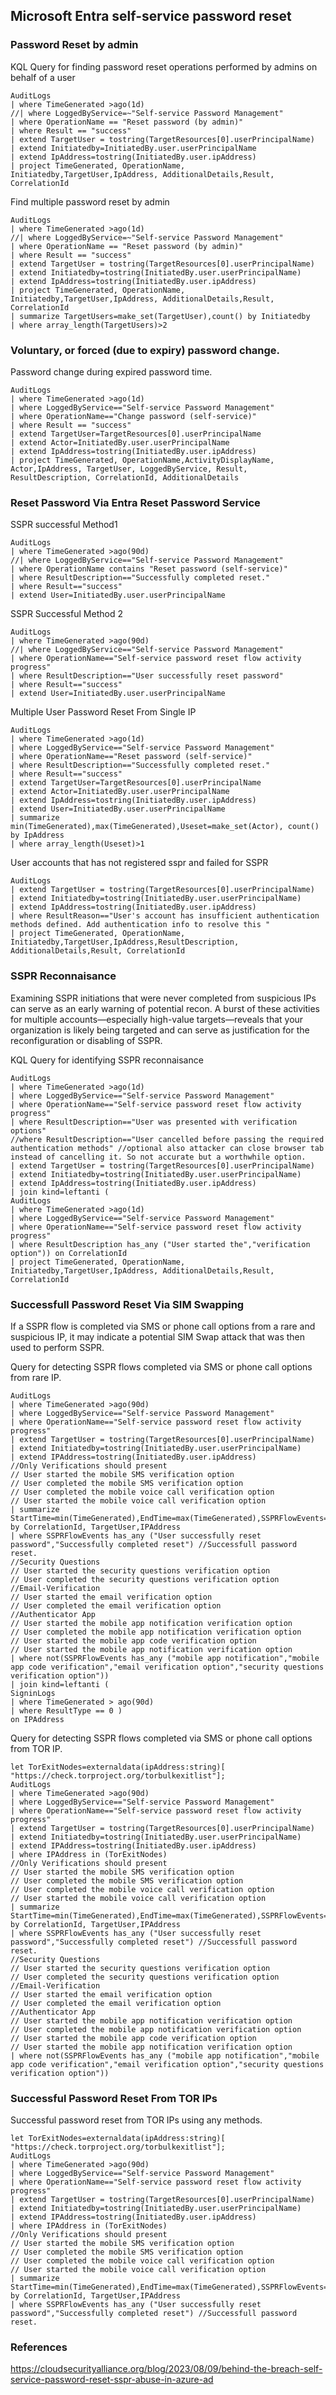 ## Microsoft Entra self-service password reset
### Password Reset by admin
KQL Query for finding password reset operations performed by admins on behalf of a user

```
AuditLogs
| where TimeGenerated >ago(1d)
//| where LoggedByService=~"Self-service Password Management"
| where OperationName == "Reset password (by admin)"
| where Result == "success"
| extend TargetUser = tostring(TargetResources[0].userPrincipalName)
| extend Initiatedby=InitiatedBy.user.userPrincipalName
| extend IpAddress=tostring(InitiatedBy.user.ipAddress)
| project TimeGenerated, OperationName, Initiatedby,TargetUser,IpAddress, AdditionalDetails,Result, CorrelationId
```

Find multiple password reset by admin
```
AuditLogs
| where TimeGenerated >ago(1d)
//| where LoggedByService=~"Self-service Password Management"
| where OperationName == "Reset password (by admin)"
| where Result == "success"
| extend TargetUser = tostring(TargetResources[0].userPrincipalName)
| extend Initiatedby=tostring(InitiatedBy.user.userPrincipalName)
| extend IpAddress=tostring(InitiatedBy.user.ipAddress)
| project TimeGenerated, OperationName, Initiatedby,TargetUser,IpAddress, AdditionalDetails,Result, CorrelationId
| summarize TargetUsers=make_set(TargetUser),count() by Initiatedby
| where array_length(TargetUsers)>2
```

### Voluntary, or forced (due to expiry) password change.
Password change during expired password time.
```
AuditLogs
| where TimeGenerated >ago(1d)
| where LoggedByService=="Self-service Password Management"
| where OperationName=="Change password (self-service)"
| where Result == "success"
| extend TargetUser=TargetResources[0].userPrincipalName
| extend Actor=InitiatedBy.user.userPrincipalName
| extend IpAddress=tostring(InitiatedBy.user.ipAddress)
| project TimeGenerated, OperationName,ActivityDisplayName, Actor,IpAddress, TargetUser, LoggedByService, Result, ResultDescription, CorrelationId, AdditionalDetails
```
### Reset Password Via Entra Reset Password Service
SSPR successful Method1
```
AuditLogs
| where TimeGenerated >ago(90d)
//| where LoggedByService=="Self-service Password Management"
| where OperationName contains "Reset password (self-service)"
| where ResultDescription=="Successfully completed reset."
| where Result=="success"
| extend User=InitiatedBy.user.userPrincipalName
```
SSPR Successful Method 2
```
AuditLogs
| where TimeGenerated >ago(90d)
//| where LoggedByService=="Self-service Password Management"
| where OperationName=="Self-service password reset flow activity progress"
| where ResultDescription=="User successfully reset password"
| where Result=="success"
| extend User=InitiatedBy.user.userPrincipalName
```
Multiple User Password Reset From Single IP
```
AuditLogs
| where TimeGenerated >ago(1d)
| where LoggedByService=="Self-service Password Management"
| where OperationName=="Reset password (self-service)"
| where ResultDescription=="Successfully completed reset."
| where Result=="success"
| extend TargetUser=TargetResources[0].userPrincipalName
| extend Actor=InitiatedBy.user.userPrincipalName
| extend IpAddress=tostring(InitiatedBy.user.ipAddress)
| extend User=InitiatedBy.user.userPrincipalName
| summarize min(TimeGenerated),max(TimeGenerated),Useset=make_set(Actor), count() by IpAddress
| where array_length(Useset)>1

```

User accounts that has not registered sspr and failed for SSPR
```
AuditLogs
| extend TargetUser = tostring(TargetResources[0].userPrincipalName)
| extend Initiatedby=tostring(InitiatedBy.user.userPrincipalName)
| extend IpAddress=tostring(InitiatedBy.user.ipAddress)
| where ResultReason=="User's account has insufficient authentication methods defined. Add authentication info to resolve this "
| project TimeGenerated, OperationName, Initiatedby,TargetUser,IpAddress,ResultDescription, AdditionalDetails,Result, CorrelationId
```

### SSPR Reconnaisance
Examining SSPR initiations that were never completed from suspicious IPs can serve as an early warning of potential recon. A burst of these activities for multiple accounts—especially high-value targets—reveals that your organization is likely being targeted and can serve as justification for the reconfiguration or disabling of SSPR.

KQL Query for identifying SSPR reconnaisance  

```
AuditLogs
| where TimeGenerated >ago(1d)
| where LoggedByService=="Self-service Password Management"
| where OperationName=="Self-service password reset flow activity progress"
| where ResultDescription=="User was presented with verification options"
//where ResultDescription=="User cancelled before passing the required authentication methods" //optional also attacker can close browser tab instead of cancelling it. So not accurate but a worthwhile option.
| extend TargetUser = tostring(TargetResources[0].userPrincipalName)
| extend Initiatedby=tostring(InitiatedBy.user.userPrincipalName)
| extend IpAddress=tostring(InitiatedBy.user.ipAddress)
| join kind=leftanti (
AuditLogs
| where TimeGenerated >ago(1d)
| where LoggedByService=="Self-service Password Management"
| where OperationName=="Self-service password reset flow activity progress"
| where ResultDescription has_any ("User started the","verification option")) on CorrelationId
| project TimeGenerated, OperationName, Initiatedby,TargetUser,IpAddress, AdditionalDetails,Result, CorrelationId
```


### Successfull Password Reset Via SIM Swapping
If a SSPR flow is completed via SMS or phone call options from a rare and suspicious IP, it may indicate a potential SIM Swap attack that was then used to perform SSPR.

Query for detecting SSPR flows completed via SMS or phone call options from rare IP.  
```
AuditLogs
| where TimeGenerated >ago(90d)
| where LoggedByService=="Self-service Password Management"
| where OperationName=="Self-service password reset flow activity progress"
| extend TargetUser = tostring(TargetResources[0].userPrincipalName)
| extend Initiatedby=tostring(InitiatedBy.user.userPrincipalName)
| extend IPAddress=tostring(InitiatedBy.user.ipAddress)
//Only Verifications should present 
// User started the mobile SMS verification option
// User completed the mobile SMS verification option
// User completed the mobile voice call verification option
// User started the mobile voice call verification option
| summarize StartTime=min(TimeGenerated),EndTime=max(TimeGenerated),SSPRFlowEvents=make_set(ResultReason),count() by CorrelationId, TargetUser,IPAddress  
| where SSPRFlowEvents has_any ("User successfully reset password","Successfully completed reset") //Successfull password reset.
//Security Questions
// User started the security questions verification option
// User completed the security questions verification option
//Email-Verification
// User started the email verification option
// User completed the email verification option
//Authenticator App
// User started the mobile app notification verification option
// User completed the mobile app notification verification option
// User started the mobile app code verification option
// User started the mobile app notification verification option
| where not(SSPRFlowEvents has_any ("mobile app notification","mobile app code verification","email verification option","security questions verification option"))
| join kind=leftanti (
SigninLogs
| where TimeGenerated > ago(90d)
| where ResultType == 0 ) 
on IPAddress
```
Query for detecting SSPR flows completed via SMS or phone call options from TOR IP.  
```
let TorExitNodes=externaldata(ipAddress:string)[
"https://check.torproject.org/torbulkexitlist"];
AuditLogs
| where TimeGenerated >ago(90d)
| where LoggedByService=="Self-service Password Management"
| where OperationName=="Self-service password reset flow activity progress"
| extend TargetUser = tostring(TargetResources[0].userPrincipalName)
| extend Initiatedby=tostring(InitiatedBy.user.userPrincipalName)
| extend IPAddress=tostring(InitiatedBy.user.ipAddress)
| where IPAddress in (TorExitNodes)
//Only Verifications should present 
// User started the mobile SMS verification option
// User completed the mobile SMS verification option
// User completed the mobile voice call verification option
// User started the mobile voice call verification option
| summarize StartTime=min(TimeGenerated),EndTime=max(TimeGenerated),SSPRFlowEvents=make_set(ResultReason),count() by CorrelationId, TargetUser,IPAddress  
| where SSPRFlowEvents has_any ("User successfully reset password","Successfully completed reset") //Successfull password reset.
//Security Questions
// User started the security questions verification option
// User completed the security questions verification option
//Email-Verification
// User started the email verification option
// User completed the email verification option
//Authenticator App
// User started the mobile app notification verification option
// User completed the mobile app notification verification option
// User started the mobile app code verification option
// User started the mobile app notification verification option
| where not(SSPRFlowEvents has_any ("mobile app notification","mobile app code verification","email verification option","security questions verification option"))
```
### Successful Password Reset From TOR IPs
Successful password reset from TOR IPs using any methods.
```
let TorExitNodes=externaldata(ipAddress:string)[
"https://check.torproject.org/torbulkexitlist"];
AuditLogs
| where TimeGenerated >ago(90d)
| where LoggedByService=="Self-service Password Management"
| where OperationName=="Self-service password reset flow activity progress"
| extend TargetUser = tostring(TargetResources[0].userPrincipalName)
| extend Initiatedby=tostring(InitiatedBy.user.userPrincipalName)
| extend IPAddress=tostring(InitiatedBy.user.ipAddress)
| where IPAddress in (TorExitNodes)
//Only Verifications should present 
// User started the mobile SMS verification option
// User completed the mobile SMS verification option
// User completed the mobile voice call verification option
// User started the mobile voice call verification option
| summarize StartTime=min(TimeGenerated),EndTime=max(TimeGenerated),SSPRFlowEvents=make_set(ResultReason),count() by CorrelationId, TargetUser,IPAddress  
| where SSPRFlowEvents has_any ("User successfully reset password","Successfully completed reset") //Successfull password reset.
```

### References  
https://cloudsecurityalliance.org/blog/2023/08/09/behind-the-breach-self-service-password-reset-sspr-abuse-in-azure-ad
